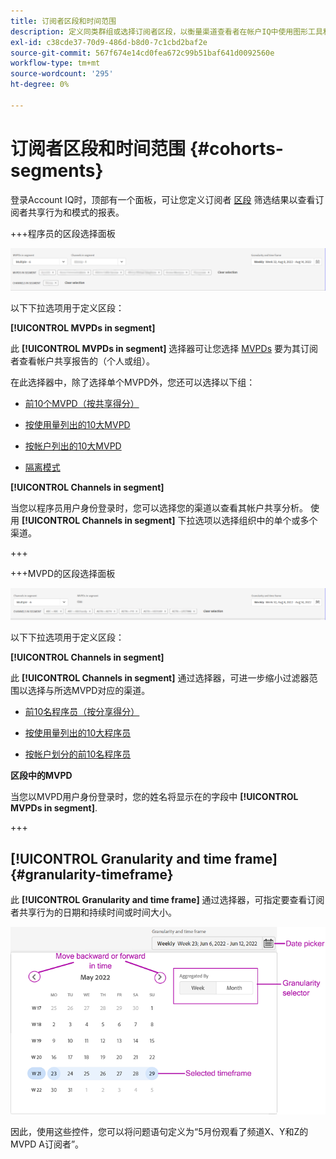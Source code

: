 ```yaml
---
title: 订阅者区段和时间范围
description: 定义同类群组或选择订阅者区段，以衡量渠道查看者在帐户IQ中使用图形工具和报表时帐户共享的可能性和模式。
exl-id: c38cde37-70d9-486d-b8d0-7c1cbd2baf2e
source-git-commit: 567f674e14cd0fea672c99b51baf641d0092560e
workflow-type: tm+mt
source-wordcount: '295'
ht-degree: 0%

---
```



# 订阅者区段和时间范围 {#cohorts-segments}

登录Account IQ时，顶部有一个面板，可让您定义订阅者 [区段](/help/accountiq/product-concepts.md#segment-segmet-def) 筛选结果以查看订阅者共享行为和模式的报表。

<!--![](assets/segment-timeframe-panel.png)-->

+++程序员的区段选择面板

![](assets/segment-panel-programmer.png)

<!--![](assets/filter-panel.png)-->

以下下拉选项用于定义区段：

**[!UICONTROL MVPDs in segment]**

此 **[!UICONTROL MVPDs in segment]** 选择器可让您选择 [MVPDs](/help/accountiq/product-concepts.md#mvpd-def) 要为其订阅者查看帐户共享报告的（个人或组）。

在此选择器中，除了选择单个MVPD外，您还可以选择以下组：

* [前10个MVPD（按共享得分）](/help/accountiq/product-concepts.md#top-mvpds-def)

* [按使用量列出的10大MVPD](/help/accountiq/product-concepts.md#top-mvpds-def)

* [按帐户列出的10大MVPD](/help/accountiq/product-concepts.md#top-mvpds-def)

* [隔离模式](/help/accountiq/isolation-mode.md)

**[!UICONTROL Channels in segment]**

当您以程序员用户身份登录时，您可以选择您的渠道以查看其帐户共享分析。 使用 **[!UICONTROL Channels in segment]** 下拉选项以选择组织中的单个或多个渠道。

+++

+++MVPD的区段选择面板

![](assets/segment-panel-mvpd.png)

以下下拉选项用于定义区段：

**[!UICONTROL Channels in segment]**

此 **[!UICONTROL Channels in segment]** 通过选择器，可进一步缩小过滤器范围以选择与所选MVPD对应的渠道。

* [前10名程序员（按分享得分）](/help/accountiq/product-concepts.md#top-mvpds-def)

* [按使用量列出的10大程序员](/help/accountiq/product-concepts.md#top-mvpds-def)

* [按帐户划分的前10名程序员](/help/accountiq/product-concepts.md#top-mvpds-def)

**区段中的MVPD**

当您以MVPD用户身份登录时，您的姓名将显示在的字段中 **[!UICONTROL MVPDs in segment]**.

+++




<!--For example, you can define your segment as the "subscribers of the MVPD A that watched the channels X, Y, and Z".-->



## [!UICONTROL Granularity and time frame] {#granularity-timeframe}

此 **[!UICONTROL Granularity and time frame]** 通过选择器，可指定要查看订阅者共享行为的日期和持续时间或时间大小。

![[!UICONTROL Granularity and timeframe]](assets/granularity-timeframe-weekwise.png)

因此，使用这些控件，您可以将问题语句定义为“5月份观看了频道X、Y和Z的MVPD A订阅者”。

